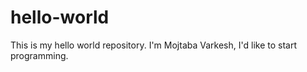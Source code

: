# hello-world
This is my hello world repository.
I'm Mojtaba Varkesh, I'd like to start programming.
